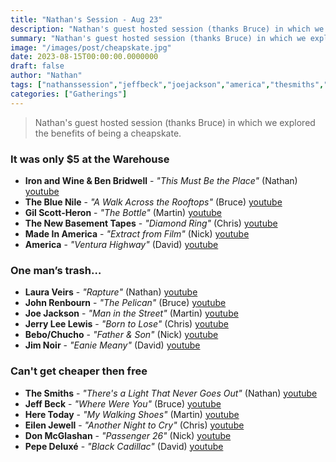 ```yaml
---
title: "Nathan's Session - Aug 23"
description: "Nathan's guest hosted session (thanks Bruce) in which we explored the benefits of being a cheapskate."
summary: "Nathan's guest hosted session (thanks Bruce) in which we explored the benefits of being a cheapskate."
image: "/images/post/cheapskate.jpg"
date: 2023-08-15T00:00:00.0000000
draft: false
author: "Nathan"
tags: ["nathanssession","jeffbeck","joejackson","america","thesmiths","ironandwine","eilenjewell","jimnoir","johnrenbourn","donmcglashan","lauraveirs","pepedeluxe","bebo","chucho","heretoday","benbridwell","thebluenile","madeinamerica","jerryleelewis","gilscott‐heron","thenewbasementtapes","youtube"]
categories: ["Gatherings"]
---
```

> Nathan's guest hosted session (thanks Bruce) in which we explored the benefits of being a cheapskate.
### It was only $5 at the Warehouse
- **Iron and Wine & Ben Bridwell** - _"This Must Be the Place"_ (Nathan) [youtube](https://www.youtube.com/watch?v=jXBHPBEPblU)
- **The Blue Nile** - _"A Walk Across the Rooftops"_ (Bruce) [youtube](https://www.youtube.com/watch?v=qxK7AZEdVbU)
- **Gil Scott‐Heron** - _"The Bottle"_ (Martin) [youtube](https://www.youtube.com/watch?v=EdhoX1Xu6ZI)
- **The New Basement Tapes** - _"Diamond Ring"_ (Chris) [youtube](https://www.youtube.com/watch?v=4-QPs7SwT0M)
- **Made In America** - _"Extract from Film"_ (Nick) [youtube](https://www.youtube.com/watch?v=dPPN93A3RRs)
- **America** - _"Ventura Highway"_ (David) [youtube](https://www.youtube.com/watch?v=dAUUy7NMnaY)
### One man’s trash…
- **Laura Veirs** - _"Rapture"_ (Nathan) [youtube](https://www.youtube.com/watch?v=XNk0X73RqnQ)
- **John Renbourn** - _"The Pelican"_ (Bruce) [youtube](https://www.youtube.com/watch?v=ywYYbg7VNPE)
- **Joe Jackson** - _"Man in the Street"_ (Martin) [youtube](https://www.youtube.com/watch?v=ildBZMufZ0M)
- **Jerry Lee Lewis** - _"Born to Lose"_ (Chris) [youtube](https://www.youtube.com/watch?v=ZrtKqU8oR-Y)
- **Bebo/Chucho** - _"Father & Son"_ (Nick) [youtube](https://www.youtube.com/watch?v=T6dG3kQ4Seg)
- **Jim Noir** - _"Eanie Meany"_ (David) [youtube](https://www.youtube.com/watch?v=Hn7cUVhVQjY)
### Can't get cheaper then free
- **The Smiths** - _"There's a Light That Never Goes Out"_ (Nathan) [youtube](https://www.youtube.com/watch?v=3r-qDvD3F3c)
- **Jeff Beck** - _"Where Were You"_ (Bruce) [youtube](https://www.youtube.com/watch?v=howz7gVecjE)
- **Here Today** - _"My Walking Shoes"_ (Martin) [youtube](https://www.youtube.com/watch?v=9dBleqTunz0)
- **Eilen Jewell** - _"Another Night to Cry"_ (Chris) [youtube](https://www.youtube.com/watch?v=ib2-9wYLghs)
- **Don McGlashan** - _"Passenger 26"_ (Nick) [youtube](https://www.youtube.com/watch?v=vnddoj7obvA)
- **Pepe Deluxé** - _"Black Cadillac"_ (David) [youtube](https://www.youtube.com/watch?v=zOt0eZEEPJk)
